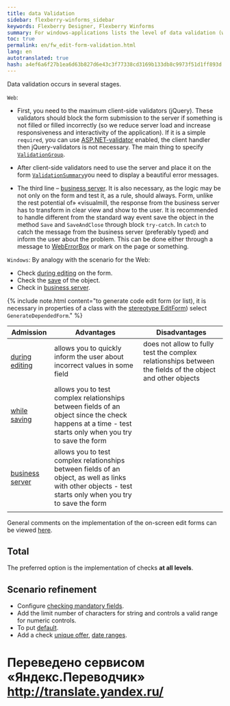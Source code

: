 ```yaml
--- 
title: data Validation 
sidebar: flexberry-winforms_sidebar 
keywords: Flexberry Designer, Flexberry Winforms 
summary: For windows-applications lists the level of data validation (while editing, when you save the form, the business servers), given their comparative characteristics, and links to articles describing how to implement these urovi check 
toc: true 
permalink: en/fw_edit-form-validation.html 
lang: en 
autotranslated: true 
hash: a4ef6a6f27b1ea6d63b827d6e43c3f77338cd3169b133db8c9973f51d1ff893d 
--- 
```


Data validation occurs in several stages. 

`Web`: 
* First, you need to the maximum client-side validators (jQuery). These validators should block the form submission to the server if something is not filled or filled incorrectly (so we reduce server load and increase responsiveness and interactivity of the application). If it is a simple `required`, you can use [ASP.NET-validator](http://msdn.microsoft.com/en-us/library/system.web.ui.webcontrols.basevalidator(v=vs.100).aspx) enabled, the client handler then jQuery-validators is not necessary. The main thing to specify [`ValidationGroup`](http://msdn.microsoft.com/en-us/library/system.web.ui.webcontrols.basevalidator.validationgroup(v=vs.100).aspx). 

* After client-side validators need to use the server and place it on the form [`ValidationSummary`](http://msdn.microsoft.com/en-us/library/system.web.ui.webcontrols.validationsummary(v=vs.100).aspx)you need to display a beautiful error messages. 

* The third line – [business server](fo_bs-wrapper.html). It is also necessary, as the logic may be not only on the form and test it, as a rule, should always. Form, unlike the rest potential of» «visualmill, the response from the business server has to transform in clear view and show to the user. It is recommended to handle different from the standard way event save the object in the method `Save` and `SaveAndClose` through block `try-catch`. In `catch` to catch the message from the business server (preferably typed) and inform the user about the problem. This can be done either through a message to [WebErrorBox](fa_exception-handling.html) or mark on the page or something. 

`Windows`: 
By analogy with the scenario for the Web: 
* Check [during editing](fw_check-form-field-during-edit.html) on the form. 
* Check the [save](fw_check-form-field-during-save.html) of the object. 
* Check in [business server](fo_bs-wrapper.html). 

{% include note.html content="to generate code edit form (or list), it is necessary in properties of a class with the [stereotype EditForm](fd_editform.html)) select `GenerateDependedForm`." %} 

| Admission | Advantages | Disadvantages| 
|--|--|--| 
| [during editing](fw_check-form-field-during-edit.html) | allows you to quickly inform the user about incorrect values in some field | does not allow to fully test the complex relationships between the fields of the object and other objects 
| [while saving](fw_check-form-field-during-save.html) | allows you to test complex relationships between fields of an object since the check happens at a time - test starts only when you try to save the form 
| [business server](fo_bs-wrapper.html) | allows you to test complex relationships between fields of an object, as well as links with other objects - test starts only when you try to save the form 
||| 

General comments on the implementation of the on-screen edit forms can be viewed [here](fw_forms-recommendations.html). 



## Total 

The preferred option is the implementation of checks __at all levels__. 

## Scenario refinement 

* Configure [checking mandatory fields](fw_check-not-null-fields.html). 
* Add the limit number of characters for string and controls a valid range for numeric controls. 
* To put [default](fo_features-dafault-value.html). 
* Add a check [unique offer](fo_unique-data-check.html), [date ranges](fo_func-between.html). 












 # Переведено сервисом «Яндекс.Переводчик» http://translate.yandex.ru/